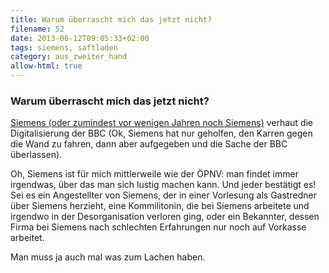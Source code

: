```yaml
---
title: Warum überrascht mich das jetzt nicht?
filename: 52
date: 2013-06-12T09:05:33+02:00
tags: siemens, saftladen
category: aus_zweiter_hand
allow-html: true
---
```

### Warum überrascht mich das jetzt nicht?

<p><a href="http://www.heise.de/newsticker/meldung/Digitalisierung-der-BBC-endet-in-der-totalen-Katastrophe-1886419.html">Siemens (oder zumindest vor wenigen Jahren noch Siemens)</a> verhaut die Digitalisierung der BBC (Ok, Siemens hat nur geholfen, den Karren gegen die Wand zu fahren, dann aber aufgegeben und die Sache der BBC überlassen).</p>

<p>Oh, Siemens ist für mich mittlerweile wie der ÖPNV: man findet immer irgendwas, über das man sich lustig machen kann. Und jeder bestätigt es! Sei es ein Angestellter von Siemens, der in einer Vorlesung als Gastredner über Siemens herzieht, eine Kommilitonin, die bei Siemens arbeitete und irgendwo in der Desorganisation verloren ging, oder ein Bekannter, dessen Firma bei Siemens nach schlechten Erfahrungen nur noch auf Vorkasse arbeitet.</p>

<p>Man muss ja auch mal was zum Lachen haben.</p>


